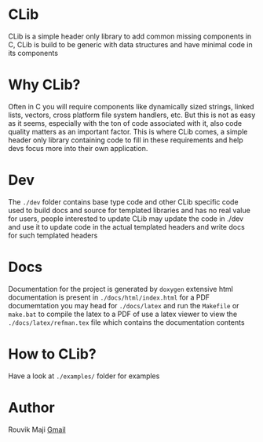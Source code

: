 # CLib
CLib is a simple header only library to add common missing components in C,
CLib is build to be generic with data structures and have minimal code in its components

# Why CLib?
Often in C you will require components like dynamically sized strings, linked lists, vectors, cross platform file system handlers, etc.
But this is not as easy as it seems, especially with the ton of code associated with it, also code quality matters as an important factor.
This is where CLib comes, a simple header only library containing code to fill in these requirements and help devs focus more into their own application.

# Dev
The `./dev` folder contains base type code and other CLib specific code used to build docs and source for templated libraries
and has no real value for users, people interested to update CLib may update the code in ./dev and use it to update code in the actual
templated headers and write docs for such templated headers

# Docs
Documentation for the project is generated by `doxygen` extensive html documentation is present in `./docs/html/index.html`
for a PDF documemtation you may head for `./docs/latex` and run the `Makefile` or `make.bat` to compile the latex to a PDF of use a latex viewer
to view the `./docs/latex/refman.tex` file which contains the documentation contents

# How to CLib?
Have a look at `./examples/` folder for examples

# Author
Rouvik Maji [Gmail](mailto:majirouvik@gmail.com)
